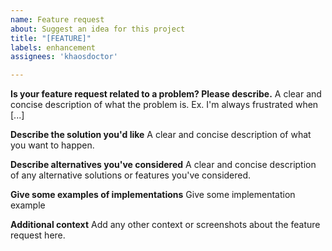 ```yaml
---
name: Feature request
about: Suggest an idea for this project
title: "[FEATURE]"
labels: enhancement
assignees: 'khaosdoctor'

---
```


**Is your feature request related to a problem? Please describe.**
A clear and concise description of what the problem is. Ex. I'm always frustrated when [...]

**Describe the solution you'd like**
A clear and concise description of what you want to happen.

**Describe alternatives you've considered**
A clear and concise description of any alternative solutions or features you've considered.

**Give some examples of implementations**
Give some implementation example

**Additional context**
Add any other context or screenshots about the feature request here.
